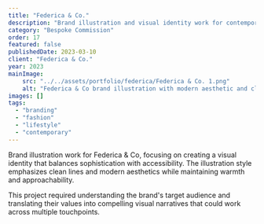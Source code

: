 ```yaml
---
title: "Federica & Co."
description: "Brand illustration and visual identity work for contemporary fashion and lifestyle brand."
category: "Bespoke Commission"
order: 17
featured: false
publishedDate: 2023-03-10
client: "Federica & Co."
year: 2023
mainImage:
    src: "../../assets/portfolio/federica/Federica & Co. 1.png"
    alt: "Federica & Co brand illustration with modern aesthetic and clean lines"
images: []
tags:
  - "branding"
  - "fashion"
  - "lifestyle"
  - "contemporary"
---
```


Brand illustration work for Federica & Co, focusing on creating a visual identity that balances sophistication with accessibility. The illustration style emphasizes clean lines and modern aesthetics while maintaining warmth and approachability.

This project required understanding the brand's target audience and translating their values into compelling visual narratives that could work across multiple touchpoints.
